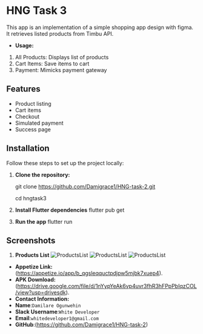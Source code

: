 # HNG Task 3

This app is an implementation of a simple shopping app design with figma. It retrieves listed products from Timbu API.

- **Usage:**
1. All Products: Displays list of products
2. Cart Items: Save items to cart
3. Payment: Mimicks payment gateway

## Features
- Product listing
- Cart items
- Checkout
- Simulated payment
- Success page

## Installation

Follow these steps to set up the project locally:

1. **Clone the repository:**

   git clone https://github.com/Damigrace1/HNG-task-2.git

   cd hngtask3

2. **Install Flutter dependencies**
   flutter pub get

3. **Run the app**
   flutter run


## Screenshots

1. **Products List**
   ![ProductsList](assets/images/screenshots'/Screenshot_20240713-194607.png)
   ![ProductsList](assets/images/screenshots'/Screenshot_20240713-194622.png)
   ![ProductsList](assets/images/screenshots'/Screenshot_20240713-200551.png)


- **Appetize Link:** (https://appetize.io/app/b_qgsleqquctpdjpw5mjbk7xuep4).
- **APK Download:** (https://drive.google.com/file/d/1nYypYeAk6vp4uvr3fhR3hFPpPbIqzCOL/view?usp=drivesdk).
- **Contact Information:**
- **Name**:`Damilare Ogunwehin`
- **Slack Username**:`White Developer`
- **Email**:`whitedeveloper1@gmail.com`
- **GitHub**:(https://github.com/Damigrace1/HNG-task-2)


